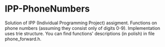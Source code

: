 # IPP-PhoneNumbers
Solution of IPP (Individual Programming Project) assigment. Functions on phone numbers (assuming they consist only of digits 0-9). Implementation uses trie structure. You can find functions' descriptions (in polish) in file phone_forward.h.